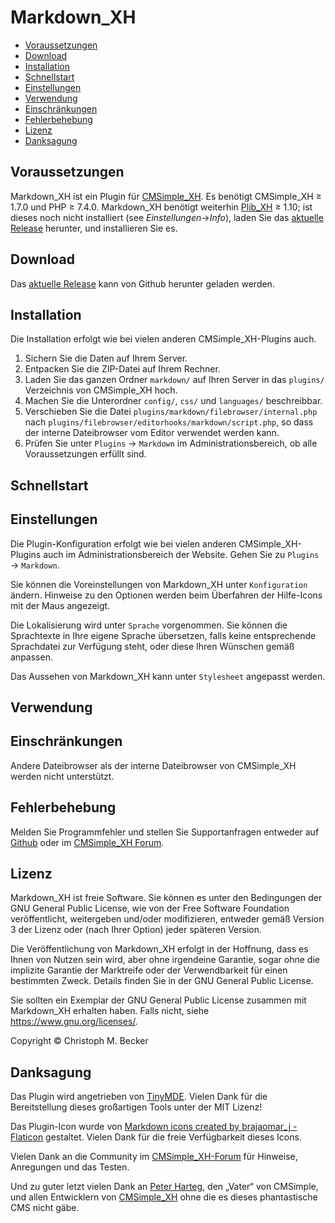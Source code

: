 # Markdown_XH

- [Voraussetzungen](#voraussetzungen)
- [Download](#download)
- [Installation](#installation)
- [Schnellstart](#schnellstart)
- [Einstellungen](#einstellungen)
- [Verwendung](#verwendung)
- [Einschränkungen](#einschränkungen)
- [Fehlerbehebung](#fehlerbehebung)
- [Lizenz](#lizenz)
- [Danksagung](#danksagung)

## Voraussetzungen

Markdown_XH ist ein Plugin für [CMSimple_XH](https://cmsimple-xh.org/de/).
Es benötigt CMSimple_XH ≥ 1.7.0 und PHP ≥ 7.4.0.
Markdown_XH benötigt weiterhin [Plib_XH](https://github.com/cmb69/plib_xh) ≥ 1.10;
ist dieses noch nicht installiert (see *Einstellungen*→*Info*),
laden Sie das [aktuelle Release](https://github.com/cmb69/plib_xh/releases/latest)
herunter, und installieren Sie es.

## Download

Das [aktuelle Release](https://github.com/cmb69/markdown_xh/releases/latest)
kann von Github herunter geladen werden.

## Installation

Die Installation erfolgt wie bei vielen anderen CMSimple_XH-Plugins auch.

1. Sichern Sie die Daten auf Ihrem Server.
1. Entpacken Sie die ZIP-Datei auf Ihrem Rechner.
1. Laden Sie das ganzen Ordner `markdown/` auf Ihren Server in das
   `plugins/` Verzeichnis von CMSimple_XH  hoch.
1. Machen Sie die Unterordner `config/`, `css/` und `languages/`
   beschreibbar.
1. Verschieben Sie die Datei `plugins/markdown/filebrowser/internal.php` nach
   `plugins/filebrowser/editorhooks/markdown/script.php`, so dass der interne
   Dateibrowser vom Editor verwendet werden kann.
1. Prüfen Sie unter `Plugins` → `Markdown` im Administrationsbereich,
   ob alle Voraussetzungen erfüllt sind.

## Schnellstart

## Einstellungen

Die Plugin-Konfiguration erfolgt wie bei vielen anderen
CMSimple_XH-Plugins auch im Administrationsbereich der Website.
Gehen Sie zu `Plugins` → `Markdown`.

Sie können die Voreinstellungen von Markdown_XH unter
`Konfiguration` ändern. Hinweise zu den Optionen werden beim
Überfahren der Hilfe-Icons mit der Maus angezeigt.

Die Lokalisierung wird unter `Sprache` vorgenommen. Sie können die
Sprachtexte in Ihre eigene Sprache übersetzen, falls keine
entsprechende Sprachdatei zur Verfügung steht, oder diese Ihren
Wünschen gemäß anpassen.

Das Aussehen von Markdown_XH kann unter `Stylesheet` angepasst werden.

## Verwendung

## Einschränkungen

Andere Dateibrowser als der interne Dateibrowser von CMSimple_XH werden nicht
unterstützt.

## Fehlerbehebung

Melden Sie Programmfehler und stellen Sie Supportanfragen entweder auf
[Github](https://github.com/cmb69/markdown_xh/issues) oder im
[CMSimple_XH Forum](https://cmsimpleforum.com/).

## Lizenz

Markdown_XH ist freie Software. Sie können es unter den Bedingungen der
GNU General Public License, wie von der Free Software Foundation
veröffentlicht, weitergeben und/oder modifizieren, entweder gemäß
Version 3 der Lizenz oder (nach Ihrer Option) jeder späteren Version.

Die Veröffentlichung von Markdown_XH erfolgt in der Hoffnung, dass es
Ihnen von Nutzen sein wird, aber ohne irgendeine Garantie, sogar ohne
die implizite Garantie der Marktreife oder der Verwendbarkeit für einen
bestimmten Zweck. Details finden Sie in der GNU General Public License.

Sie sollten ein Exemplar der GNU General Public License zusammen mit
Markdown_XH erhalten haben. Falls nicht, siehe <https://www.gnu.org/licenses/>.

Copyright © Christoph M. Becker

## Danksagung

Das Plugin wird angetrieben von [TinyMDE](https://github.com/jefago/tiny-markdown-editor).
Vielen Dank für die Bereitstellung dieses großartigen Tools unter der MIT Lizenz!

Das Plugin-Icon wurde von
[Markdown icons created by brajaomar_j - Flaticon](https://www.flaticon.com/free-icons/markdown)
gestaltet. Vielen Dank für die freie Verfügbarkeit dieses Icons.

Vielen Dank an die Community im
[CMSimple_XH-Forum](https://www.cmsimpleforum.com/) für Hinweise,
Anregungen und das Testen.

Und zu guter letzt vielen Dank an [Peter Harteg](https://www.harteg.dk/),
den „Vater“ von CMSimple, und allen Entwicklern von [CMSimple_XH](https://www.cmsimple-xh.org/de/)
ohne die es dieses phantastische CMS nicht gäbe.
